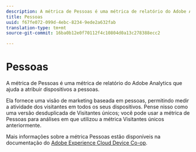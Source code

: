 ```yaml
---
description: A métrica de Pessoas é uma métrica de relatório do Adobe Analytics que ajuda a atribuir dispositivos a pessoas.
title: Pessoas
uuid: f67fe072-099d-4ebc-8234-9ede2a632fab
translation-type: tm+mt
source-git-commit: 16ba0b12e0f70112f4c10804d0a13c278388ecc2

---
```



# Pessoas

A métrica de Pessoas é uma métrica de relatório do Adobe Analytics que ajuda a atribuir dispositivos a pessoas.

Ela fornece uma visão de marketing baseada em pessoas, permitindo medir a atividade dos visitantes em todos os seus dispositivos. Pense nisso como uma versão desduplicada de Visitantes únicos; você pode usar a métrica de Pessoas para análises em que utilizou a métrica Visitantes únicos anteriormente.

Mais informações sobre a métrica Pessoas estão disponíveis na documentação do [Adobe Experience Cloud Device Co-op](https://marketing.adobe.com/resources/help/pt_BR/mcdc/mcdc-people.html).
